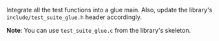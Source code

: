 Integrate all the test functions into a glue main.
Also, update the library's `include/test_suite_glue.h` header accordingly.

**Note**: You can use `test_suite_glue.c` from the library's skeleton.
